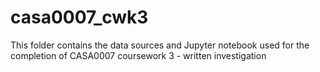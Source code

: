 # casa0007_cwk3
This folder contains the data sources and Jupyter notebook used for the completion of CASA0007 coursework 3 - written investigation

